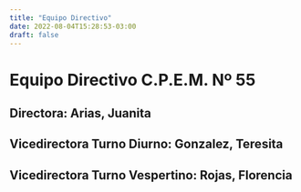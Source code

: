 ```yaml
---
title: "Equipo Directivo"
date: 2022-08-04T15:28:53-03:00
draft: false
---
```

# Equipo Directivo C.P.E.M. Nº 55

## Directora: Arias, Juanita

## Vicedirectora Turno Diurno: Gonzalez, Teresita

## Vicedirectora Turno Vespertino: Rojas, Florencia
